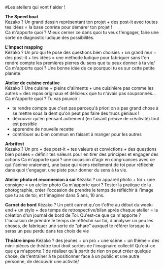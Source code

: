 #Les ateliers qui vont t'aider !

**The Speed boat**  
Kezako ? Un grand dessin représentant ton projet + des post-it avec toutes tes idées = la base conrète pour démarer ton projet !  
Ca m'apporte quoi ? Mieux cerner ce dans quoi tu veux t'engager, faire une sorte de diagnostic ludique des possibilités.  

**L'Impact mapping**  
Kézako ? Un pro qui te pose des questions bien choisies + un grand mur + des post-it + tes idées = une méthode ludique pour fabriquer sans t'en rendre compte les premières pierres du sens que tu peux donner à ta vie/  
Ca m'apporte quoi ? Une bonne idée de ce pourquoi tu es sur cette petite planète.  

**Atelier de cuisine créative**  
Kézako ? Une cuisine + pleins d'aliments + une cuisinière pas comme les autres = des repas originaux et délicieux que tu n'avais pas soupsonnés...  
Ca m'apporte quoi ? Tu vas pouvoir :  
- te rendre compte que c'est pas parcequ'à priori on a pas grand chose à se mettre sous la dent qu'on peut pas faire des trucs géniaux !   
- découvrir qu'en pensant autrement (en faisant preuve de créativité) tout est possible  
- apprendre de nouvelle recette  
- contribuer au bien commun en faisant à manger pour les autres  

**Arbrifest**  
Kezako ? Un pro + des post-it + tes valeurs et convictions + des questions bien posées = définir tes valeurs pour en tirer des principes et engager des actions 
Ca m'apporte quoi ? une occasion d'agir en congruances avec ce qui t'anime vraiement, une base qui viens réellement de toi pour réfléchir dans quoi t'engager, une piste pour donner du sens à ta vie.  

**Atelier photo et reconnexion à soi**
Kézako ? un appareil photo + toi + une consigne = un atelier photo
Ca m'apporte quoi ? Tester la pratique de la photographie, créer l'occasion de prendre le temps de réfléchir à l'image que tu as de toi, et t'imaginer dans 5 ans, 10 ans.

**Carnet de bord**
Kézako ? Un petit carnet qu'on t'offre au début du week-end + un stylo + des temps de retrospective/bilan après chaque atelier = la création d'un journal de bord de Toi.
Qu'est-ce que ça m'apporte ? L'occasion de prendre le temps de réfléchir sur toi, d'analyser un peu les choses, de fabriquer une sorte de "phare" auxquel te référer lorsque tu seras un peu perdu dans tes choix de vie

**Théâtre impro**
Kézako ? des jeunes + un pro + une scène + un thème = des mini-pièces de théâtre tout droit sorties de l'imaginaire collectif
Qu'est-ce que ça m'apporte ? de réaliser qu'à partir de rien on peut créer quelque chose, de t'entraîner à te positionner face à un public et une autre personne, de découvrir une activité/


